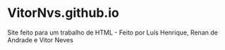 # VitorNvs.github.io
Site feito para um trabalho de HTML - Feito por Luís Henrique, Renan de Andrade e Vitor Neves
